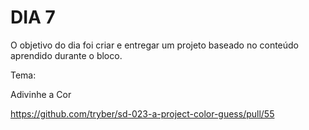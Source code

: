 # DIA 7

O objetivo do dia foi criar e entregar um projeto baseado no conteúdo aprendido durante o bloco.

Tema:

Adivinhe a Cor

https://github.com/tryber/sd-023-a-project-color-guess/pull/55
